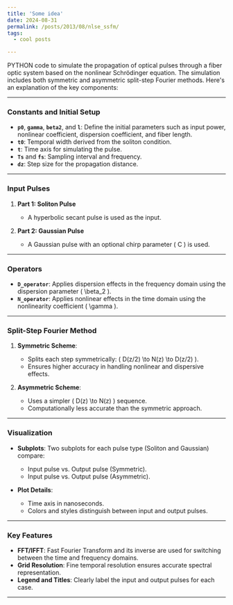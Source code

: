 ```yaml
---
title: 'Some idea'
date: 2024-08-31
permalink: /posts/2013/08/nlse_ssfm/
tags:
  - cool posts

---
```




PYTHON  code  to simulate the propagation of optical pulses through a fiber optic system based on the nonlinear Schrödinger equation. The simulation includes both symmetric and asymmetric split-step Fourier methods. Here's an explanation of the key components:

---

### **Constants and Initial Setup**
- **`p0`**, **`gamma`**, **`beta2`**, and **`l`**: Define the initial parameters such as input power, nonlinear coefficient, dispersion coefficient, and fiber length.
- **`t0`**: Temporal width derived from the soliton condition.
- **`t`**: Time axis for simulating the pulse.
- **`Ts`** and **`fs`**: Sampling interval and frequency.
- **`dz`**: Step size for the propagation distance.

---

### **Input Pulses**
1. **Part 1: Soliton Pulse**
   - A hyperbolic secant pulse is used as the input.

2. **Part 2: Gaussian Pulse**
   - A Gaussian pulse with an optional chirp parameter \( C \) is used.

---

### **Operators**
- **`D_operator`**: Applies dispersion effects in the frequency domain using the dispersion parameter \( \beta_2 \).
- **`N_operator`**: Applies nonlinear effects in the time domain using the nonlinearity coefficient \( \gamma \).

---

### **Split-Step Fourier Method**
1. **Symmetric Scheme**:
   - Splits each step symmetrically: \( D(z/2) \to N(z) \to D(z/2) \).
   - Ensures higher accuracy in handling nonlinear and dispersive effects.
   
2. **Asymmetric Scheme**:
   - Uses a simpler \( D(z) \to N(z) \) sequence.
   - Computationally less accurate than the symmetric approach.

---

### **Visualization**
- **Subplots**: Two subplots for each pulse type (Soliton and Gaussian) compare:
  - Input pulse vs. Output pulse (Symmetric).
  - Input pulse vs. Output pulse (Asymmetric).

- **Plot Details**:
  - Time axis in nanoseconds.
  - Colors and styles distinguish between input and output pulses.

---

### **Key Features**
- **FFT/IFFT**: Fast Fourier Transform and its inverse are used for switching between the time and frequency domains.
- **Grid Resolution**: Fine temporal resolution ensures accurate spectral representation.
- **Legend and Titles**: Clearly label the input and output pulses for each case.

---
